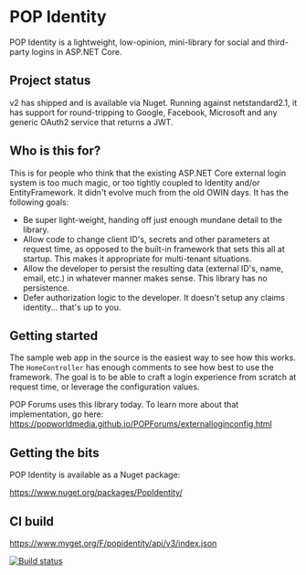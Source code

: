 # POP Identity

POP Identity is a lightweight, low-opinion, mini-library for social and third-party logins in ASP.NET Core.

## Project status
v2 has shipped and is available via Nuget. Running against netstandard2.1, it has support for round-tripping to Google, Facebook, Microsoft and any generic OAuth2 service that returns a JWT.

## Who is this for?
This is for people who think that the existing ASP.NET Core external login system is too much magic, or too tightly coupled to Identity and/or EntityFramework. It didn't evolve much from the old OWIN days. It has the following goals:
* Be super light-weight, handing off just enough mundane detail to the library.
* Allow code to change client ID's, secrets and other parameters at request time, as opposed to the built-in framework that sets this all at startup. This makes it appropriate for multi-tenant situations.
* Allow the developer to persist the resulting data (external ID's, name, email, etc.) in whatever manner makes sense. This library has no persistence.
* Defer authorization logic to the developer. It doesn't setup any claims identity... that's up to you.

## Getting started
The sample web app in the source is the easiest way to see how this works. The `HomeController` has enough comments to see how best to use the framework. The goal is to be able to craft a login experience from scratch at request time, or leverage the configuration values.

POP Forums uses this library today. To learn more about that implementation, go here: https://popworldmedia.github.io/POPForums/externalloginconfig.html

## Getting the bits
POP Identity is available as a Nuget package: 

https://www.nuget.org/packages/PopIdentity/ 

## CI build 
https://www.myget.org/F/popidentity/api/v3/index.json 

[![Build status](https://popw.visualstudio.com/POP%20Identity/_apis/build/status/POP%20Identity-ASP.NET%20Core-CI)](https://popw.visualstudio.com/POP%20Identity/_build/latest?definitionId=3)
